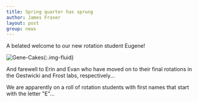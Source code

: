 ```yaml
---
title: Spring quarter has sprung
author: James Fraser
layout: post
group: news
---
```

A belated welcome to our new rotation student Eugene!

 ![Gene-Cakes](/lab/static/img/news/eugene.jpg "Gene-Cakes"){:.img-fluid}

And farewell to Erin and Evan who have moved on to their final rotations in the Gestwicki and Frost labs, respectively...

We are apparently on a roll of rotation students with first names that start with the letter "E"...
